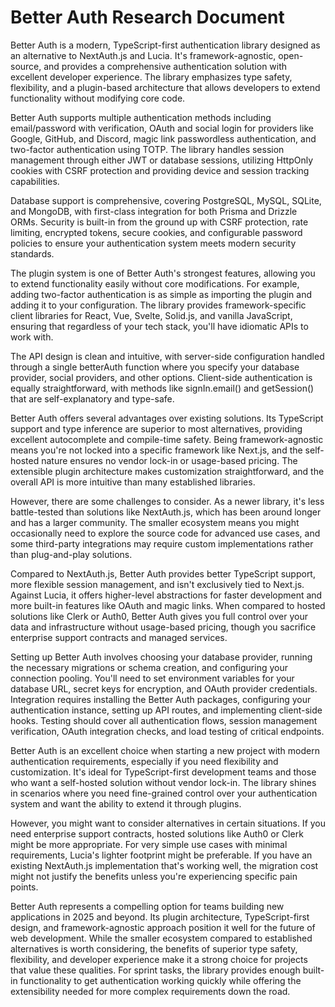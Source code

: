 # Better Auth Research Document

Better Auth is a modern, TypeScript-first authentication library designed as an alternative to NextAuth.js and Lucia. It's framework-agnostic, open-source, and provides a comprehensive authentication solution with excellent developer experience. The library emphasizes type safety, flexibility, and a plugin-based architecture that allows developers to extend functionality without modifying core code.

Better Auth supports multiple authentication methods including email/password with verification, OAuth and social login for providers like Google, GitHub, and Discord, magic link passwordless authentication, and two-factor authentication using TOTP. The library handles session management through either JWT or database sessions, utilizing HttpOnly cookies with CSRF protection and providing device and session tracking capabilities.

Database support is comprehensive, covering PostgreSQL, MySQL, SQLite, and MongoDB, with first-class integration for both Prisma and Drizzle ORMs. Security is built-in from the ground up with CSRF protection, rate limiting, encrypted tokens, secure cookies, and configurable password policies to ensure your authentication system meets modern security standards.

The plugin system is one of Better Auth's strongest features, allowing you to extend functionality easily without core modifications. For example, adding two-factor authentication is as simple as importing the plugin and adding it to your configuration. The library provides framework-specific client libraries for React, Vue, Svelte, Solid.js, and vanilla JavaScript, ensuring that regardless of your tech stack, you'll have idiomatic APIs to work with.

The API design is clean and intuitive, with server-side configuration handled through a single betterAuth function where you specify your database provider, social providers, and other options. Client-side authentication is equally straightforward, with methods like signIn.email() and getSession() that are self-explanatory and type-safe.

Better Auth offers several advantages over existing solutions. Its TypeScript support and type inference are superior to most alternatives, providing excellent autocomplete and compile-time safety. Being framework-agnostic means you're not locked into a specific framework like Next.js, and the self-hosted nature ensures no vendor lock-in or usage-based pricing. The extensible plugin architecture makes customization straightforward, and the overall API is more intuitive than many established libraries.

However, there are some challenges to consider. As a newer library, it's less battle-tested than solutions like NextAuth.js, which has been around longer and has a larger community. The smaller ecosystem means you might occasionally need to explore the source code for advanced use cases, and some third-party integrations may require custom implementations rather than plug-and-play solutions.

Compared to NextAuth.js, Better Auth provides better TypeScript support, more flexible session management, and isn't exclusively tied to Next.js. Against Lucia, it offers higher-level abstractions for faster development and more built-in features like OAuth and magic links. When compared to hosted solutions like Clerk or Auth0, Better Auth gives you full control over your data and infrastructure without usage-based pricing, though you sacrifice enterprise support contracts and managed services.

Setting up Better Auth involves choosing your database provider, running the necessary migrations or schema creation, and configuring your connection pooling. You'll need to set environment variables for your database URL, secret keys for encryption, and OAuth provider credentials. Integration requires installing the Better Auth packages, configuring your authentication instance, setting up API routes, and implementing client-side hooks. Testing should cover all authentication flows, session management verification, OAuth integration checks, and load testing of critical endpoints.

Better Auth is an excellent choice when starting a new project with modern authentication requirements, especially if you need flexibility and customization. It's ideal for TypeScript-first development teams and those who want a self-hosted solution without vendor lock-in. The library shines in scenarios where you need fine-grained control over your authentication system and want the ability to extend it through plugins.

However, you might want to consider alternatives in certain situations. If you need enterprise support contracts, hosted solutions like Auth0 or Clerk might be more appropriate. For very simple use cases with minimal requirements, Lucia's lighter footprint might be preferable. If you have an existing NextAuth.js implementation that's working well, the migration cost might not justify the benefits unless you're experiencing specific pain points.

Better Auth represents a compelling option for teams building new applications in 2025 and beyond. Its plugin architecture, TypeScript-first design, and framework-agnostic approach position it well for the future of web development. While the smaller ecosystem compared to established alternatives is worth considering, the benefits of superior type safety, flexibility, and developer experience make it a strong choice for projects that value these qualities. For sprint tasks, the library provides enough built-in functionality to get authentication working quickly while offering the extensibility needed for more complex requirements down the road.
